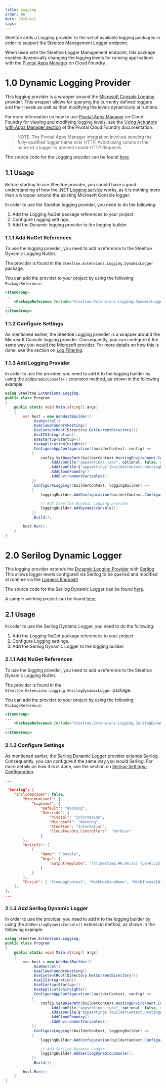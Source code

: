 ```yaml
---
title: Logging
order: 80
date: 2016/4/1
tags:
---
```


Steeltoe adds a Logging provider to the set of available logging packages in order to support the Steeltoe Management Logger endpoint.

When used with the Steeltoe Logger Management endpoint, this package enables dynamically changing the logging levels for running applications with the [Pivotal Apps Manager](https://docs.pivotal.io/pivotalcf/2-0/console/index.html) on Cloud Foundry.

# 1.0 Dynamic Logging Provider

This logging provider is a wrapper around the [Microsoft Console Logging](https://github.com/aspnet/Logging) provider. This wrapper allows for querying the currently defined loggers and their levels as well as then modifying the levels dynamically at runtime.

For more information on how to use [Pivotal Apps Manager](https://docs.pivotal.io/pivotalcf/2-0/console/index.html) on Cloud Foundry for viewing and modifying logging levels, see the [Using Actuators with Apps Manager section](https://docs.pivotal.io/pivotalcf/2-0/console/using-actuators.html) of the Pivotal Cloud Foundry documentation.

> NOTE: The Pivotal Apps Manager integration involves sending the fully-qualified logger name over HTTP. Avoid using colons in the name of a logger to prevent invalid HTTP Requests.

The source code for the Logging provider can be found [here](https://github.com/SteeltoeOSS/steeltoe/tree/master/src/Logging/src/DynamicLogger).

## 1.1 Usage

Before starting to use Steeltoe provider, you should have a good understanding of how the .NET [Logging service](https://docs.microsoft.com/en-us/aspnet/core/fundamentals/logging/?tabs=aspnetcore2x) works, as it is nothing more than a wrapper around the existing Microsoft Console logger.

In order to use the Steeltoe logging provider, you need to do the following:

1. Add the Logging NuGet package references to your project.
1. Configure Logging settings.
1. Add the Dynamic logging provider to the logging builder.

### 1.1.1 Add NuGet References

To use the logging provider, you need to add a reference to the Steeltoe Dynamic Logging NuGet.

The provider is found in the `Steeltoe.Extensions.Logging.DynamicLogger` package.

You can add the provider to your project by using the following `PackageReference`:

```xml
<ItemGroup>
...
    <PackageReference Include="Steeltoe.Extensions.Logging.DynamicLogger" Version= "2.1.0"/>
...
</ItemGroup>
```

### 1.1.2 Configure Settings

As mentioned earlier, the Steeltoe Logging provider is a wrapper around the Microsoft Console logging provider. Consequently, you can configure it the same way you would the Microsoft provider. For more details on how this is done, see the section on [Log Filtering](https://docs.microsoft.com/en-us/aspnet/core/fundamentals/logging/?tabs=aspnetcore2x#log-filtering).

### 1.1.3 Add Logging Provider

In order to use the provider, you need to add it to the logging builder by using the `AddDynamicConsole()` extension method, as shown in the following example:

```csharp
using Steeltoe.Extensions.Logging;
public class Program
{
    public static void Main(string[] args)
    {
        var host = new WebHostBuilder()
            .UseKestrel()
            .UseCloudFoundryHosting()
            .UseContentRoot(Directory.GetCurrentDirectory())
            .UseIISIntegration()
            .UseStartup<Startup>()
            .UseApplicationInsights()
            .ConfigureAppConfiguration((builderContext, config) =>
            {
                config.SetBasePath(builderContext.HostingEnvironment.ContentRootPath)
                    .AddJsonFile("appsettings.json", optional: false, reloadOnChange: true)
                    .AddJsonFile($"appsettings.{builderContext.HostingEnvironment.EnvironmentName}.json", optional: true)
                    .AddCloudFoundry()
                    .AddEnvironmentVariables();
            })
            .ConfigureLogging((builderContext, loggingBuilder) =>
            {
                loggingBuilder.AddConfiguration(builderContext.Configuration.GetSection("Logging"));

                // Add Steeltoe Dynamic Logging provider
                loggingBuilder.AddDynamicConsole();
            })
            .Build();

        host.Run();
    }
}
```
# 2.0 Serilog Dynamic Logger

This logging provider extends the [Dynamic Logging Provider](#1-0-dynamic-logging-provider) with [Serilog](https://serilog.net/). This allows logger levels configured via Serilog to be queried and modified at runtime via the [Loggers Endpoint](/docs/steeltoe-management/#1-2-7-loggers)

The source code for the Serilog Dynamic Logger can be found [here](https://github.com/SteeltoeOSS/steeltoe/tree/master/src/Logging/src/SerilogDynamicLogger).

A sample working project can be found [here](https://github.com/SteeltoeOSS/Samples/tree/master/Management/src/AspDotNetCore/CloudFoundry).

## 2.1 Usage

In order to use the Serilog Dynamic Logger, you need to do the following:

1. Add the Logging NuGet package references to your project.
1. Configure Logging settings.
1. Add the Serilog Dynamic Logger to the logging builder.

### 2.1.1 Add NuGet References

To use the logging provider, you need to add a reference to the Steeltoe Dynamic Logging NuGet.

The provider is found in the `Steeltoe.Extensions.Logging.SerilogDynamicLogger` package.

You can add the provider to your project by using the following `PackageReference`:

```xml
<ItemGroup>
...
    <PackageReference Include="Steeltoe.Extensions.Logging.SerilogDynamicLogger" Version= "2.3.0-rc1"/>
...
</ItemGroup>
```

### 2.1.2 Configure Settings

As mentioned earlier, the Serilog Dynamic Logger provider extends Serilog. Consequently, you can configure it the same way you would Serilog. For more details on how this is done, see the section on [Serilog-Settings-Configuration](https://github.com/serilog/serilog-settings-configuration).

```json
...

 "Serilog": {
    "IncludeScopes": false,
        "MinimumLevel": {
            "LogLevel": {
                "Default": "Warning",
                "Override": {
                    "Pivotal": "Information",
                    "Microsoft": "Warning",
                    "Steeltoe": "Information",
                    "CloudFoundry.Controllers": "Verbose"
                }
        },
        "WriteTo": [
            {
                "Name": "Console",
                "Args": {
                    "outputTemplate": "[{Timestamp:HH:mm:ss} {Level:u3}] {SourceContext}: {Properties} {NewLine} {EventId} {Message:lj}{NewLine}{Exception}"
                }
            }
        ],
        "Enrich": [ "FromLogContext", "WithMachineName", "WithThreadId" ]
    },
},
...
```
### 2.1.3 Add Serilog Dynamic Logger

In order to use the provider, you need to add it to the logging builder by using the `AddSerilogDynamicConsole()` extension method, as shown in the following example: 

```csharp
using Steeltoe.Extensions.Logging;
public class Program
{
    public static void Main(string[] args)
    {
        var host = new WebHostBuilder()
            .UseKestrel()
            .UseCloudFoundryHosting()
            .UseContentRoot(Directory.GetCurrentDirectory())
            .UseIISIntegration()
            .UseStartup<Startup>()
            .UseApplicationInsights()
            .ConfigureAppConfiguration((builderContext, config) =>
            {
                config.SetBasePath(builderContext.HostingEnvironment.ContentRootPath)
                    .AddJsonFile("appsettings.json", optional: false, reloadOnChange: true)
                    .AddJsonFile($"appsettings.{builderContext.HostingEnvironment.EnvironmentName}.json", optional: true)
                    .AddCloudFoundry()
                    .AddEnvironmentVariables();
            })
            .ConfigureLogging((builderContext, loggingBuilder) =>
            {
                loggingBuilder.AddConfiguration(builderContext.Configuration.GetSection("Logging"));

                // Add Serilog Dynamic Logger 
                loggingBuilder.AddSerilogDynamicConsole();
            })
            .Build();

        host.Run();
    }
}
```
